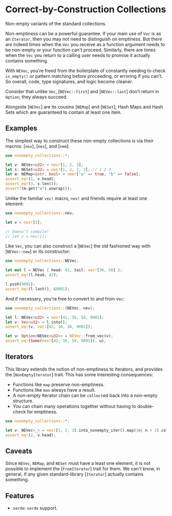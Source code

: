 # Correct-by-Construction Collections

<!-- cargo-rdme start -->

Non-empty variants of the standard collections.

Non-emptiness can be a powerful guarantee. If your main use of `Vec` is as
an `Iterator`, then you may not need to distinguish on emptiness. But there
are indeed times when the `Vec` you receive as a function argument needs to
be non-empty or your function can't proceed. Similarly, there are times when
the `Vec` you return to a calling user needs to promise it actually contains
something.

With `NEVec`, you're freed from the boilerplate of constantly needing to
check `is_empty()` or pattern matching before proceeding, or erroring if you
can't. So overall, code, type signatures, and logic become cleaner.

Consider that unlike `Vec`, [`NEVec::first`] and [`NEVec::last`] don't
return in `Option`; they always succeed.

Alongside [`NEVec`] are its cousins [`NEMap`] and [`NESet`]; Hash Maps and
Hash Sets which are guaranteed to contain at least one item.

## Examples

The simplest way to construct these non-empty collections is via their
macros: [`nev`], [`nes`], and [`nem`]:

```rust
use nonempty_collections::*;

let v: NEVec<u32> = nev![1, 2, 3];
let s: NESet<u32> = nes![1, 2, 2, 3]; // 1 2 3
let m: NEMap<&str, bool> = nem!["a" => true, "b" => false];
assert_eq!(1, v.head);
assert_eq!(3, s.len());
assert!(m.get("a").unwrap());
```

Unlike the familiar `vec!` macro, `nev!` and friends require at least one
element:

```rust
use nonempty_collections::nev;

let v = nev![1];

// Doesn't compile!
// let v = nev![];
```

Like `Vec`, you can also construct a [`NEVec`] the old fashioned way with
[`NEVec::new`] or its constructor:

```rust
use nonempty_collections::NEVec;

let mut l = NEVec { head: 42, tail: vec![36, 58] };
assert_eq!(l.head, 42);

l.push(9001);
assert_eq!(l.last(), &9001);
```

And if necessary, you're free to convert to and from `Vec`:

```rust
use nonempty_collections::{NEVec, nev};

let l: NEVec<u32> = nev![42, 36, 58, 9001];
let v: Vec<u32> = l.into();
assert_eq!(v, vec![42, 36, 58, 9001]);

let u: Option<NEVec<u32>> = NEVec::from_vec(v);
assert_eq!(Some(nev![42, 36, 58, 9001]), u);
```

## Iterators

This library extends the notion of non-emptiness to Iterators, and provides
the [`NonEmptyIterator`] trait. This has some interesting consequences:

- Functions like `map` preserve non-emptiness.
- Functions like `max` always have a result.
- A non-empty Iterator chain can be `collect`ed back into a non-empty structure.
- You can chain many operations together without having to double-check for emptiness.

```rust
use nonempty_collections::*;

let v: NEVec<_> = nev![1, 2, 3].into_nonempty_iter().map(|n| n + 1).collect();
assert_eq!(2, v.head);
```

## Caveats

Since `NEVec`, `NEMap`, and `NESet` must have a least one element, it is not
possible to implement the [`FromIterator`] trait for them. We can't know, in
general, if any given standard-library [`Iterator`] actually contains
something.

## Features

* `serde`: `serde` support.

<!-- cargo-rdme end -->
